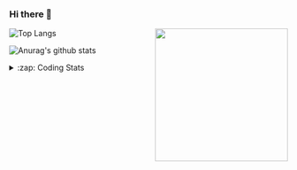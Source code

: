 ### Hi there 👋

<!--
**tao8687/tao8687** is a ✨ _special_ ✨ repository because its `README.md` (this file) appears on your GitHub profile.

Here are some ideas to get you started:

- 🔭 I’m currently working on ...
- 🌱 I’m currently learning ...
- 👯 I’m looking to collaborate on ...
- 🤔 I’m looking for help with ...
- 💬 Ask me about ...
- 📫 How to reach me: ...
- 😄 Pronouns: ...
- ⚡ Fun fact: ...
-->

<img align='right' src="https://media.giphy.com/media/M9gbBd9nbDrOTu1Mqx/giphy.gif" width="240">

  
![Top Langs](https://github-readme-stats.vercel.app/api/top-langs/?username=tao8687&layout=compact&title_color=23238E&text_color=A67D3D)

![Anurag's github stats](https://github-readme-stats.vercel.app/api?username=tao8687&show_icons=true&&text_color=A67D3D&title_color=23238E&show_icons=false&count_private=true&hide=stars)

<details>
  <summary>:zap: Coding Stats</summary>
  <br>
    
<!--START_SECTION:waka-->

```txt
From: 01 August 2024 - To: 08 August 2024

Other      9 hrs 38 mins   ██████████▒░░░░░░░░░░░░░░   41.47 %
C++        4 hrs 34 mins   █████░░░░░░░░░░░░░░░░░░░░   19.70 %
Python     4 hrs 11 mins   ████▓░░░░░░░░░░░░░░░░░░░░   18.01 %
YAML       3 hrs 33 mins   ███▓░░░░░░░░░░░░░░░░░░░░░   15.31 %
Markdown   56 mins         █░░░░░░░░░░░░░░░░░░░░░░░░   04.03 %
```

<!--END_SECTION:waka-->
</details>
